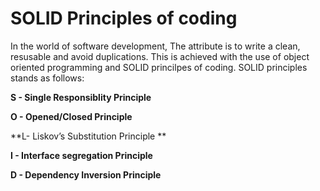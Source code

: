 # SOLID Principles of coding

In the world of software development, The attribute is to write a clean, resusable and avoid duplications. This is achieved with the use of object 
oriented programming and SOLID princilpes of coding. SOLID principles stands as follows:

  **S - Single Responsiblity Principle**
  
  
  **O - Opened/Closed Principle**
  
  **L- Liskov’s Substitution Principle **
  
  **I - Interface segregation Principle**
  
  **D - Dependency Inversion Principle**
